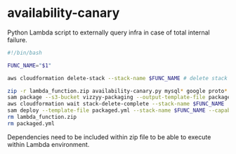 # availability-canary

Python Lambda script to externally query infra in case of total internal failure. 

```bash
#!/bin/bash

FUNC_NAME="$1"

aws cloudformation delete-stack --stack-name $FUNC_NAME # delete stack

zip -r lambda_function.zip availability-canary.py mysql* google proto* six* -q
sam package --s3-bucket vizzyy-packaging --output-template-file packaged.yml
aws cloudformation wait stack-delete-complete --stack-name $FUNC_NAME
sam deploy --template-file packaged.yml --stack-name $FUNC_NAME --capabilities CAPABILITY_IAM
rm lambda_function.zip
rm packaged.yml

```

Dependencies need to be included within zip file to be able to execute within Lambda environment.